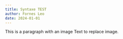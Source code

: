 ```yaml
---
title: Syntaxe TEST
author: Fornes Leo
date: 2024-01-01
---
```


This is a paragraph with an image <image url="https://cdn-images-1.medium.com/max/697/1*tsHrUKwQXG1YZX0l957ISw.png">Text to replace image</image>.
